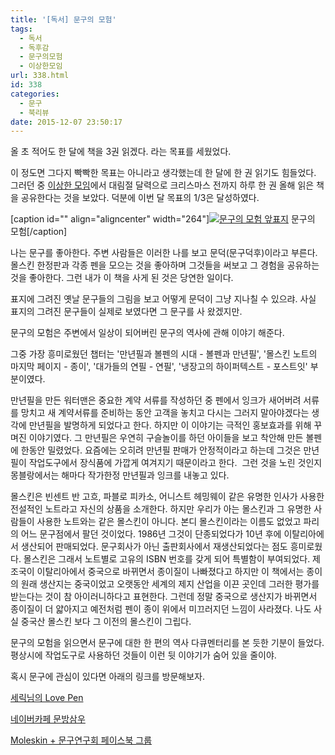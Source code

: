 ```yaml
---
title: '[독서] 문구의 모험'
tags:
  - 독서
  - 독후감
  - 문구의모험
  - 이상한모임
url: 338.html
id: 338
categories:
  - 문구
  - 북리뷰
date: 2015-12-07 23:50:17
---
```


올 초 적어도 한 달에 책을 3권 읽겠다. 라는 목표를 세웠었다.

이 정도면 그다지 빡빡한 목표는 아니라고 생각했는데 한 달에 한 권 읽기도 힘들었다. 그러던 중 [이상한 모임](http://blog.weirdx.io/)에서 대림절 달력으로 크리스마스 전까지 하루 한 권 올해 읽은 책을 공유한다는 것을 보았다. 덕분에 이번 달 목표의 1/3은 달성하였다.

\[caption id="" align="aligncenter" width="264"\][![문구의 모험 앞표지](http://image.aladin.co.kr/product/6382/24/letslook/8997379739_f.jpg)](http://www.aladin.co.kr/shop/wproduct.aspx?ItemId=63822450) 문구의 모험\[/caption\]

나는 문구를 좋아한다. 주변 사람들은 이러한 나를 보고 문덕(문구덕후)이라고 부른다. 몰스킨 한정판과 각종 펜을 모으는 것을 좋아하며 그것들을 써보고 그 경험을 공유하는 것을 좋아한다. 그런 내가 이 책을 사게 된 것은 당연한 일이다.

표지에 그려진 옛날 문구들의 그림을 보고 어떻게 문덕이 그냥 지나칠 수 있으랴. 사실 표지의 그려진 문구들이 실제로 보였다면 그 문구를 사 왔겠지만.

문구의 모험은 주변에서 일상이 되어버린 문구의 역사에 관해 이야기 해준다.

그중 가장 흥미로웠던 챕터는 '만년필과 볼펜의 시대 \- 볼펜과 만년필', '몰스킨 노트의 마지막 페이지 \- 종이', '대가들의 연필 \- 연필', '냉장고의 하이퍼텍스트 \- 포스트잇' 부분이였다.

만년필을 만든 워터맨은 중요한 계약 서류를 작성하던 중 펜에서 잉크가 새어버려 서류를 망치고 새 계약서류를 준비하는 동안 고객을 놓치고 다시는 그러지 말아야겠다는 생각에 만년필을 발명하게 되었다고 한다. 하지만 이 이야기는 극적인 홍보효과를 위해 꾸며진 이야기였다. 그 만년필은 우연히 구슬놀이를 하던 아이들을 보고 착안해 만든 볼펜에 한동안 밀렸었다. 요즘에는 오히려 만년필 판매가 안정적이라고 하는데 그것은 만년필이 작업도구에서 장식품에 가깝게 여겨지기 때문이라고 한다.  그런 것을 노린 것인지 몽블랑에서는 해마다 작가한정 만년필과 잉크를 내놓고 있다.

몰스킨은 빈센트 반 고흐, 파블로 피카소, 어니스트 헤밍웨이 같은 유명한 인사가 사용한 전설적인 노트라고 자신의 상품을 소개한다. 하지만 우리가 아는 몰스킨과 그 유명한 사람들이 사용한 노트와는 같은 몰스킨이 아니다. 본디 몰스킨이라는 이름도 없었고 파리의 어느 문구점에서 팔던 것이었다. 1986년 그것이 단종되었다가 10년 후에 이탈리아에서 생산되어 판매되었다. 문구회사가 아닌 출판회사에서 재생산되었다는 점도 흥미로웠다. 몰스킨은 그래서 노트별로 고유의 ISBN 번호를 갖게 되어 특별함이 부여되었다. 제조국이 이탈리아에서 중국으로 바뀌면서 종이질이 나빠졌다고 하지만 이 책에서는 종이의 원래 생산지는 중국이었고 오랫동안 세계의 제지 산업을 이끈 곳인데 그러한 평가를 받는다는 것이 참 아이러니하다고 표현한다. 그런데 정말 중국으로 생산지가 바뀌면서 종이질이 더 얇아지고 예전처럼 펜이 종이 위에서 미끄러지던 느낌이 사라졌다. 나도 사실 중국산 몰스킨 보다 그 이전의 몰스킨이 그립다.

문구의 모험을 읽으면서 문구에 대한 한 편의 역사 다큐멘터리를 본 듯한 기분이 들었다. 평상시에 작업도구로 사용하던 것들이 이런 뒷 이야기가 숨어 있을 줄이야.

혹시 문구에 관심이 있다면 아래의 링크를 방문해보자.

[세릭님의 Love Pen](http://ilovepencil.com/)

[네이버카페 문방삼우](http://cafe.naver.com/fountainpenfriends)

[Moleskin + 문구연구회 페이스북 그룹](https://www.facebook.com/groups/moleskine.k/)